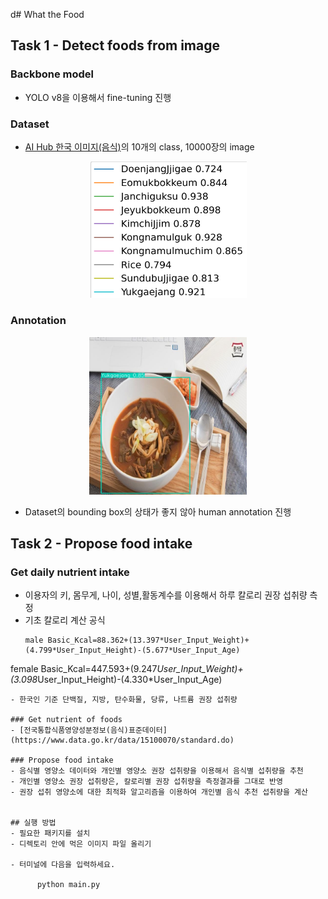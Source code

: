 d# What the Food
## Task 1 - Detect foods from image

### Backbone model
- YOLO v8을 이용해서 fine-tuning 진행

### Dataset
- [AI Hub 한국 이미지(음식)](https://www.aihub.or.kr/aihubdata/data/view.do?currMenu=115&topMenu=100&aihubDataSe=data&dataSetSn=79)의 10개의 class, 10000장의 image

<center><img src = "./img/classes.png" width="50%" height = "50%"></center>

### Annotation
<center><img src = "./img/annotation.jpg" width="50%" height = "50%"></center>

- Dataset의 bounding box의 상태가 좋지 않아 human annotation 진행


## Task 2 - Propose food intake
### Get daily nutrient intake

- 이용자의 키, 몸무게, 나이, 성별,활동계수를 이용해서 하루 칼로리 권장 섭취량 측정
- 기초 칼로리 계산 공식
  ```
  male Basic_Kcal=88.362+(13.397*User_Input_Weight)+(4.799*User_Input_Height)-(5.677*User_Input_Age)
 female Basic_Kcal=447.593+(9.247*User_Input_Weight)+(3.098*User_Input_Height)-(4.330*User_Input_Age)
  ```
- 한국인 기준 단백질, 지방, 탄수화물, 당류, 나트륨 권장 섭취량

### Get nutrient of foods
- [전국통합식품영양성분정보(음식)표준데이터](https://www.data.go.kr/data/15100070/standard.do)

### Propose food intake
- 음식별 영양소 데이터와 개인별 영양소 권장 섭취량을 이용해서 음식별 섭취량을 추천
- 개인별 영양소 권장 섭취량은, 칼로리별 권장 섭취량을 측정결과를 그대로 반영
- 권장 섭취 영양소에 대한 최적화 알고리즘을 이용하여 개인별 음식 추천 섭취량을 계산


## 실행 방법
- 필요한 패키지를 설치
- 디렉토리 안에 먹은 이미지 파일 올리기

- 터미널에 다음을 입력하세요.

        python main.py

